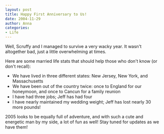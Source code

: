 ```yaml
---
layout: post
title: Happy First Anniversary to Us!
date: 2004-11-29
author: Anna
categories:
- Life
---
```


Well, Scruffy and I managed to survive a very wacky year. It wasn't altogether bad, just a little overwhelming at times.

Here are some married life stats that should help those who don't know (or don't recall):

* We have lived in three different states: New Jersey, New York, and Massachusetts
* We have been out of the country twice: once to England for our honeymoon, and once to Cancun for a family reunion
* I have had three jobs; Jeff has had four
* I have nearly maintained my wedding weight; Jeff has lost nearly 30 more pounds!

2005 looks to be equally full of adventure, and with such a cute and energetic man by my side, a lot of fun as well! Stay tuned for updates as we have them!
